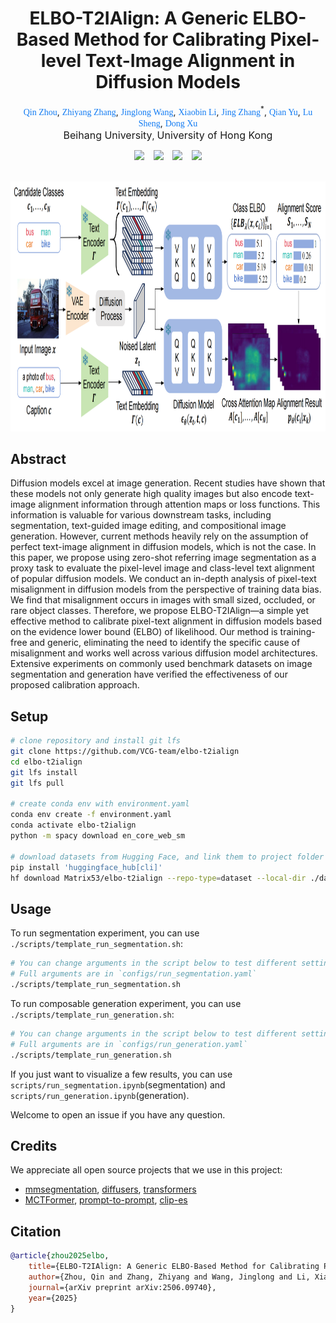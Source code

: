 <h1 align='center'>ELBO-T2IAlign: A Generic ELBO-Based Method for Calibrating Pixel-level Text-Image Alignment in Diffusion Models</h1>
<p align="center"> <span style="color:#137cf3; font-family: Gill Sans">Qin Zhou</span>, <span style="color:#137cf3; font-family: Gill Sans">Zhiyang Zhang</span>, <span style="color:#137cf3; font-family: Gill Sans">Jinglong Wang</span>, <span style="color:#137cf3; font-family: Gill Sans">Xiaobin Li</span>, <span style="color:#137cf3; font-family: Gill Sans">Jing Zhang</span><sup>*</sup>, <span style="color:#137cf3; font-family: Gill Sans">Qian Yu</span>, <span style="color:#137cf3; font-family: Gill Sans">Lu Sheng</span>, <span style="color:#137cf3; font-family: Gill Sans">Dong Xu</span> <br> 
<span style="font-size: 16px">Beihang University</span>, <span style="font-size: 16px">University of Hong Kong</span></p>

<div align="center">
  <a href="https://vcg-team.github.io/elbo-t2ialign-webpage/"><img src="https://img.shields.io/static/v1?label=elbo-t2ialign&message=Project&color=purple"></a>  
  <a href="https://arxiv.org/abs/2506.09740"><img src="https://img.shields.io/static/v1?label=Paper&message=Arxiv&color=red&logo=arxiv"></a>  
  <a href="https://github.com/VCG-team/elbo-t2ialign"><img src="https://img.shields.io/static/v1?label=Code&message=Github&color=blue&logo=github"></a>  
  <a href="https://huggingface.co/datasets/Matrix53/elbo-t2ialign"><img src="https://img.shields.io/static/v1?label=Dataset&message=HuggingFace&color=yellow&logo=huggingface"></a>
</div>
<br>
<p align="center">
  <img src="pipeline.png"  height=400>
</p>

## Abstract

Diffusion models excel at image generation. Recent studies have shown that these models not only generate high quality images but also encode text-image alignment information through attention maps or loss functions. This information is valuable for various downstream tasks, including segmentation, text-guided image editing, and compositional image generation. However, current methods heavily rely on the assumption of perfect text-image alignment in diffusion models, which is not the case. In this paper, we propose using zero-shot referring image segmentation as a proxy task to evaluate the pixel-level image and class-level text alignment of popular diffusion models. We conduct an in-depth analysis of pixel-text misalignment in diffusion models from the perspective of training data bias. We find that misalignment occurs in images with small sized, occluded, or rare object classes. Therefore, we propose ELBO-T2IAlign—a simple yet effective method to calibrate pixel-text alignment in diffusion models based on the evidence lower bound (ELBO) of likelihood. Our method is training-free and generic, eliminating the need to identify the specific cause of misalignment and works well across various diffusion model architectures. Extensive experiments on commonly used benchmark datasets on image segmentation and generation have verified the effectiveness of our proposed calibration approach.

## Setup
```bash
# clone repository and install git lfs
git clone https://github.com/VCG-team/elbo-t2ialign
cd elbo-t2ialign
git lfs install
git lfs pull

# create conda env with environment.yaml
conda env create -f environment.yaml
conda activate elbo-t2ialign
python -m spacy download en_core_web_sm

# download datasets from Hugging Face, and link them to project folder
pip install 'huggingface_hub[cli]'
hf download Matrix53/elbo-t2ialign --repo-type=dataset --local-dir ./datasets
```

## Usage

To run segmentation experiment, you can use `./scripts/template_run_segmentation.sh`:
```bash
# You can change arguments in the script below to test different settings(include models/hyperparameters etc.)
# Full arguments are in `configs/run_segmentation.yaml`
./scripts/template_run_segmentation.sh
```

To run composable generation experiment, you can use `./scripts/template_run_generation.sh`:
```bash
# You can change arguments in the script below to test different settings(include models/hyperparameters etc.)
# Full arguments are in `configs/run_generation.yaml`
./scripts/template_run_generation.sh
```

If you just want to visualize a few results, you can use `scripts/run_segmentation.ipynb`(segmentation) and `scripts/run_generation.ipynb`(generation).

Welcome to open an issue if you have any question.

## Credits

We appreciate all open source projects that we use in this project:

- [mmsegmentation](https://github.com/open-mmlab/mmsegmentation), [diffusers](https://github.com/huggingface/diffusers), [transformers](https://github.com/huggingface/transformers)
- [MCTFormer](https://github.com/xulianuwa/MCTformer), [prompt-to-prompt](https://github.com/google/prompt-to-prompt), [clip-es](https://github.com/linyq2117/CLIP-ES)

## Citation
```bibtex
@article{zhou2025elbo,
    title={ELBO-T2IAlign: A Generic ELBO-Based Method for Calibrating Pixel-level Text-Image Alignment in Diffusion Models},
    author={Zhou, Qin and Zhang, Zhiyang and Wang, Jinglong and Li, Xiaobin and Zhang, Jing and Yu, Qian and Sheng, Lu and Xu, Dong},
    journal={arXiv preprint arXiv:2506.09740},
    year={2025}
}
```
